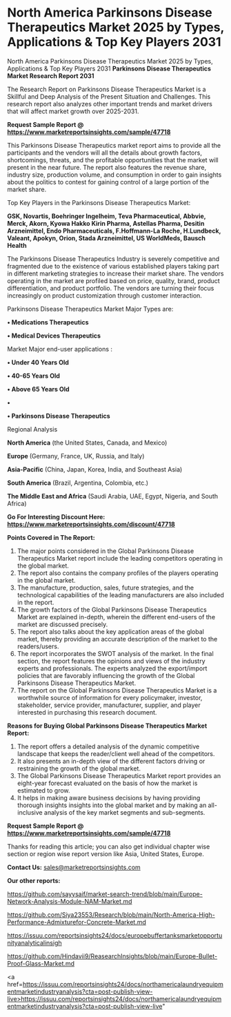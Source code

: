 # North America Parkinsons Disease Therapeutics Market 2025 by Types, Applications & Top Key Players 2031
North America Parkinsons Disease Therapeutics Market 2025 by Types, Applications & Top Key Players 2031
<strong>Parkinsons Disease Therapeutics Market Research Report 2031</strong>

The Research Report on Parkinsons Disease Therapeutics Market is a Skillful and Deep Analysis of the Present Situation and Challenges. This research report also analyzes other important trends and market drivers that will affect market growth over 2025-2031.

<strong>Request Sample Report @ <a href=https://www.marketreportsinsights.com/sample/47718>https://www.marketreportsinsights.com/sample/47718</a></strong>

This Parkinsons Disease Therapeutics market report aims to provide all the participants and the vendors will all the details about growth factors, shortcomings, threats, and the profitable opportunities that the market will present in the near future. The report also features the revenue share, industry size, production volume, and consumption in order to gain insights about the politics to contest for gaining control of a large portion of the market share.

Top Key Players in the Parkinsons Disease Therapeutics Market:

<strong>GSK, Novartis, Boehringer Ingelheim, Teva Pharmaceutical, Abbvie, Merck, Akorn, Kyowa Hakko Kirin Pharma, Astellas Pharma, Desitin Arzneimittel, Endo Pharmaceuticals, F.Hoffmann-La Roche, H.Lundbeck, Valeant, Apokyn, Orion, Stada Arzneimittel, US WorldMeds, Bausch Health</strong>

The Parkinsons Disease Therapeutics Industry is severely competitive and fragmented due to the existence of various established players taking part in different marketing strategies to increase their market share. The vendors operating in the market are profiled based on price, quality, brand, product differentiation, and product portfolio. The vendors are turning their focus increasingly on product customization through customer interaction.

Parkinsons Disease Therapeutics Market Major Types are:

<strong>•  Medications Therapeutics

•  Medical Devices Therapeutics</strong>

Market Major end-user applications :

<strong>•  Under 40 Years Old

•  40-65 Years Old

•  Above 65 Years Old

•  

•  Parkinsons Disease Therapeutics</strong>

Regional Analysis

</u><strong><b>North America</b></strong> (the United States, Canada, and Mexico)

<strong><b>Europe </b></strong>(Germany, France, UK, Russia, and Italy)

<strong><b>Asia-Pacific</b></strong> (China, Japan, Korea, India, and Southeast Asia)

<strong><b>South America</b></strong> (Brazil, Argentina, Colombia, etc.)

<strong><b>The Middle East and Africa</b></strong> (Saudi Arabia, UAE, Egypt, Nigeria, and South Africa)

<strong>Go For Interesting Discount Here: <a href=https://www.marketreportsinsights.com/discount/47718>https://www.marketreportsinsights.com/discount/47718</a></strong>

<strong>Points Covered in The Report:</strong>
<ol>
  <li>The major points considered in the Global Parkinsons Disease Therapeutics Market report include the leading competitors operating in the global market.</li>
  <li>The report also contains the company profiles of the players operating in the global market.</li>
  <li>The manufacture, production, sales, future strategies, and the technological capabilities of the leading manufacturers are also included in the report.</li>
  <li>The growth factors of the Global Parkinsons Disease Therapeutics Market are explained in-depth, wherein the different end-users of the market are discussed precisely.</li>
  <li>The report also talks about the key application areas of the global market, thereby providing an accurate description of the market to the readers/users.</li>
  <li>The report incorporates the SWOT analysis of the market. In the final section, the report features the opinions and views of the industry experts and professionals. The experts analyzed the export/import policies that are favorably influencing the growth of the Global Parkinsons Disease Therapeutics Market.</li>
  <li>The report on the Global Parkinsons Disease Therapeutics Market is a worthwhile source of information for every policymaker, investor, stakeholder, service provider, manufacturer, supplier, and player interested in purchasing this research document.</li>
</ol>
<strong>Reasons for Buying Global Parkinsons Disease Therapeutics Market Report:</strong>

<ol>
  <li>The report offers a detailed analysis of the dynamic competitive landscape that keeps the reader/client well ahead of the competitors.</li>
  <li>It also presents an in-depth view of the different factors driving or restraining the growth of the global market.</li>
  <li>The Global Parkinsons Disease Therapeutics Market report provides an eight-year forecast evaluated on the basis of how the market is estimated to grow.</li>
  <li>It helps in making aware business decisions by having providing thorough insights insights into the global market and by making an all-inclusive analysis of the key market segments and sub-segments.</li>
</ol>
<strong>Request Sample Report @ <a href=https://www.marketreportsinsights.com/sample/47718>https://www.marketreportsinsights.com/sample/47718</a></strong>


Thanks for reading this article; you can also get individual chapter wise section or region wise report version like Asia, United States, Europe.

<strong>Contact Us:</strong>
sales@marketreportsinsights.com

<strong>Our other reports:</strong>

<a href=https://github.com/sayysaif/market-search-trend/blob/main/Europe-Network-Analysis-Module-NAM-Market.md>https://github.com/sayysaif/market-search-trend/blob/main/Europe-Network-Analysis-Module-NAM-Market.md</a>

<a href=https://github.com/Siya23553/Research/blob/main/North-America-High-Performance-Admixturefor-Concrete-Market.md>https://github.com/Siya23553/Research/blob/main/North-America-High-Performance-Admixturefor-Concrete-Market.md</a>

<a href=https://issuu.com/reportsinsights24/docs/europebuffertanksmarketopportunityanalyticalinsigh>https://issuu.com/reportsinsights24/docs/europebuffertanksmarketopportunityanalyticalinsigh</a>

<a href=https://github.com/Hindavii9/ReasearchInsights/blob/main/Europe-Bullet-Proof-Glass-Market.md>https://github.com/Hindavii9/ReasearchInsights/blob/main/Europe-Bullet-Proof-Glass-Market.md</a>

<a href=https://issuu.com/reportsinsights24/docs/northamericalaundryequipmentmarketindustryanalysis?cta=post-publish-view-live>https://issuu.com/reportsinsights24/docs/northamericalaundryequipmentmarketindustryanalysis?cta=post-publish-view-live</a>"

